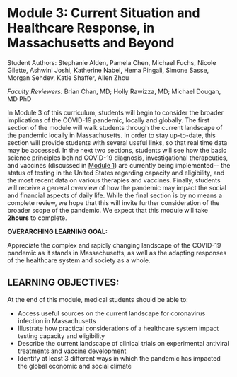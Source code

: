 # Module 3: Current Situation and Healthcare Response, in Massachusetts and Beyond

Student Authors:  Stephanie Alden, Pamela Chen, Michael Fuchs, Nicole Gilette, Ashwini Joshi, Katherine Nabel, Hema Pingali, Simone Sasse, Morgan Sehdev, Katie Shaffer, Allen Zhou

_Faculty Reviewers:_ Brian Chan, MD; Holly Rawizza, MD; Michael Dougan, MD PhD

In Module 3 of this curriculum, students will begin to consider the broader implications of the COVID-19 pandemic, locally and globally. The first section of the module will walk students through the current landscape of the pandemic locally in Massachusetts. In order to stay up-to-date, this section will provide students with several useful links, so that real time data may be accessed. In the next two sections, students will see how the basic science principles behind COVID-19 diagnosis, investigational therapeutics, and vaccines \(discussed in [Module 1](https://docs.google.com/document/d/1gjUuqTLi7xqMVzgWeYAFulmaIiKzhYY89PVOJJVvlNo/edit?ts=5e743689)\) are currently being implemented-- the status of testing in the United States regarding capacity and eligibility, and the most recent data on various therapies and vaccines. Finally, students will receive a general overview of how the pandemic may impact the social and financial aspects of daily life. While the final section is by no means a complete review, we hope that this will invite further consideration of the broader scope of the pandemic. We expect that this module will take **2hours** to complete.

**OVERARCHING LEARNING GOAL:**

Appreciate the complex and rapidly changing landscape of the COVID-19 pandemic as it stands in Massachusetts, as well as the adapting responses of the healthcare system and society as a whole.

## LEARNING OBJECTIVES:

At the end of this module, medical students should be able to:

* Access useful sources on the current landscape for coronavirus infection in Massachusetts
* Illustrate how practical considerations of a healthcare system impact testing capacity and eligibility
* Describe the current landscape of clinical trials on experimental antiviral treatments and vaccine development 
* Identify at least 3 different ways in which the pandemic has impacted the global economic and social climate

